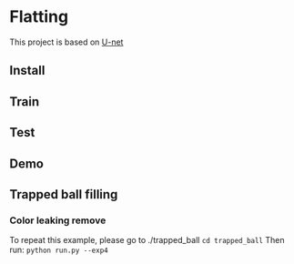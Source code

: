 # Flatting

This project is based on [U-net](https://github.com/milesial/Pytorch-UNet)

## Install

## Train

## Test

## Demo

## Trapped ball filling
### Color leaking remove
To repeat this example, please go to ./trapped_ball 
`cd trapped_ball`
Then run:
`python run.py --exp4`

